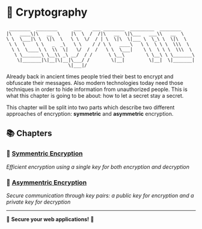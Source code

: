 # 🔐 Cryptography

```
 ________  ________      ___    ___ ________  _________  ________     
|\   ____\|\   __  \    |\  \  /  /|\   __  \|\___   ___\\   __  \    
\ \  \___|\ \  \|\  \   \ \  \/  / | \  \|\  \|___ \  \_\ \  \|\  \   
 \ \  \    \ \   _  _\   \ \    / / \ \   ____\   \ \  \ \ \  \\\  \  
  \ \  \____\ \  \\  \|   \/  /  /   \ \  \___|    \ \  \ \ \  \\\  \ 
   \ \_______\ \__\\ _\ __/  / /      \ \__\        \ \__\ \ \_______\
    \|_______|\|__|\|__|\___/ /        \|__|         \|__|  \|_______|
                       \|___|/
```



Already back in ancient times people tried their best to encrypt and obfuscate their messages. Also modern technologies today need those techniques in order to hide information from unauthorized people. This is what this chapter is going to be about: how to let a secret stay a secret.

This chapter will be split into two parts which describe two different approaches of encryption: **symmetric** and **asymmetric** encryption.

## 📚 Chapters

### 🔐 [Symmentric Encryption](https://github.com/FloDevAT/Security-Documentation/tree/master/layer_6/crypto/symmetric)
*Efficient encryption using a single key for both encryption and decryption*

### 🔐 [Asymmentric Encryption](https://github.com/FloDevAT/Security-Documentation/tree/master/layer_6/crypto/asymmetric)
*Secure communication through key pairs: a public key for encryption and a private key for decryption*

---
🔐 **Secure your web applications!** 🚀
